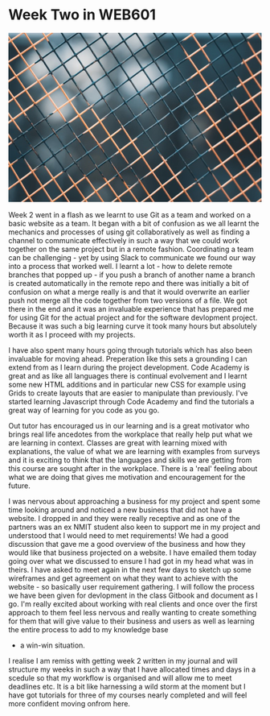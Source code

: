 # Week Two in WEB601
![Web](wire.jpg)


Week 2 went in a flash as we learnt to use Git as a team and worked on a basic website as a team.
It began with a bit of confusion as we all learnt the mechanics and processes of using git 
collaboratively as well as finding a channel to communicate effectively in such a way that
we could work together on the same project but in a remote fashion. Coordinating a team can 
be challenging - yet by using Slack to communicate we found our way into a process that worked
well. I learnt a lot - how to delete remote branches that popped up - if you push a branch of 
another name a branch is created automatically in the remote repo and there was initially a bit
of confusion on what a merge really is and that it would overwrite an earlier push not merge all
the code together from two versions of a file. We got there in the end and it was an invaluable
experience that has prepared me for using Git for the actual project and for the software devlopment 
project. Because it was such a big learning curve it took many hours but absolutely worth it as
I proceed with my projects.

I have also spent many hours going through tutorials which has also been invaluable for moving
ahead. Preperation like this sets a grounding I can extend from as I learn during the project
development. Code Academy is great and as like all languages there is continual evolvement and
I learnt some new HTML additions and in particular new CSS for example using Grids to create
layouts that are easier to manipulate than previously. I've started learning Javascript through
Code Academy and find the tutorials a great way of learning for you code as you go.

Out tutor has encouraged us in our learning and is a great motivator who brings real life ancedotes
from the workplace that really help put what we are learning in context. Classes are great with
learning mixed with explanations, the value of what we are learning with examples from surveys
and it is exciting to think that the languages and skills we are getting from this course are
sought after in the workplace. There is a 'real' feeling about what we are doing that gives me 
motivation and encouragement for the future.

I was nervous about approaching a business for my project and spent some time looking around and noticed
a new business that did not have a website. I dropped in and they were really receptive and as one of
the partners was an ex NMIT student also keen to support me in my project and understood that I
would need to met requirements! We had a good discussion that gave me a good overview of the business
and how they would like that business projected on a website. I have emailed them today going over what 
we discussed to ensure I had got in my head what was in theirs. I have asked to meet again in the next
few days to sketch up some wireframes and get agreement on what they want to achieve with the website - 
so basically user requirement gathering. I will follow the process we have been given for devlopment in
the class Gitbook and document as I go. I'm really excited about working with real clients and once over
the first approach to them feel less nervous and really wanting to create something for them that will
give value to their business and users as well as learning the entire process to add to my knowledge base
- a win-win situation.


I realise I am remiss with getting week 2 written in my journal and will structure my weeks in such a way
that I have allocated times and days in a scedule so that my workflow is organised and will allow me to meet 
deadlines etc. It is a bit like harnessing a wild storm at the moment but I have got tutorials for three of
my courses nearly completed and will feel more confident moving onfrom here.